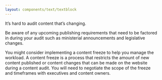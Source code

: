 ```yaml
---
layout: components/text/textblock
---
```


It’s hard to audit content that’s changing.

Be aware of any upcoming publishing requirements that need to be factored in during your audit such as ministerial announcements and legislative changes.

You might consider implementing a content freeze to help you manage the workload. A content freeze is a process that restricts the amount of new content published or content changes that can be made on the website during a content audit. You will need to negotiate the scope of the freeze and timeframes with executives and content owners.
